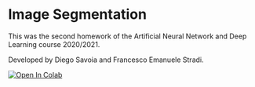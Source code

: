 # Image Segmentation
This was the second homework of the Artificial Neural Network and Deep Learning course 2020/2021.

Developed by Diego Savoia and Francesco Emanuele Stradi.

[![Open In Colab](https://colab.research.google.com/assets/colab-badge.svg)](https://colab.research.google.com/github/savoiadiego/Image-Segmentation/blob/main/Image%20Segmentation.ipynb)

